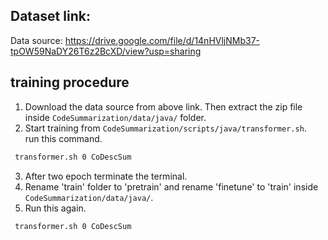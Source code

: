 ## Dataset link:

Data source: https://drive.google.com/file/d/14nHVljNMb37-tpOW59NaDY26T6z2BcXD/view?usp=sharing

## training procedure
1. Download the data source from above link. Then extract the zip file inside `CodeSummarization/data/java/` folder.
2. Start training from `CodeSummarization/scripts/java/transformer.sh`.    
run this command. 
```bash
 transformer.sh 0 CoDescSum
 ```
3. After two epoch terminate the terminal.
4. Rename 'train' folder to 'pretrain' and rename 'finetune' to 'train' inside `CodeSummarization/data/java/`.
5. Run this again.
```bash
 transformer.sh 0 CoDescSum
 ```
